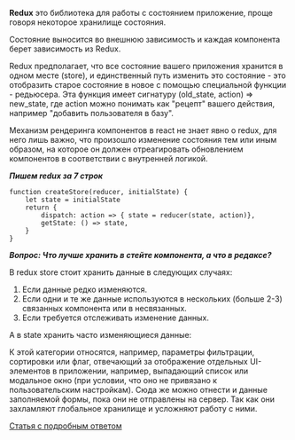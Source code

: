 **Redux** это библиотека для работы с состоянием приложение, проще говоря некоторое хранилище состояния.

Состояние выносится во внешнюю зависимость и каждая компонента берет зависимость из Redux.

Redux предполагает, что все состояние вашего приложения хранится в одном месте (store), и единственный путь изменить это состояние - это отобразить старое состояние в новое с помощью специальной функции - редьюсера.
Эта функция имеет сигнатуру (old_state, action) => new_state, где action можно понимать как "рецепт" вашего действия, например "добавить пользователя в базу".

Механизм рендеринга компонентов в react не знает явно о redux, для него лишь важно, что произошло изменение состояния тем или иным образом, на которое он должен отреагировать обновлением компонентов в соответствии с внутренней логикой.

***Пишем redux за 7 строк***

```
function createStore(reducer, initialState) {
	let state = initialState
	return {
		dispatch: action => { state = reducer(state, action)},
		getState: () => state,
	}
}
```

***Вопрос: Что лучше хранить в стейте компонента, а что в редаксе?***

В redux store стоит хранить данные в следующих случаях:

1. Если данные редко изменяются.
2. Если одни и те же данные используются в нескольких (больше 2-3) связанных компонента или в несвязанных.
3. Если требуется отслеживать изменение данных.

А в state хранить часто изменяющиеся данные:

К этой категории относятся, например, параметры фильтрации, сортировки или флаг, отвечающий за отображение отдельных UI-элементов в приложении, например, выпадающий список или модальное окно (при условии, что оно не привязано к пользовательским настройкам). Сюда же можно отнести и данные заполняемой формы, пока они не отправлены на сервер. Так как они захламляют глобальное хранилище и усложняют работу с ними.

[Статья с подробным ответом](https://habr.com/ru/post/509118/)
